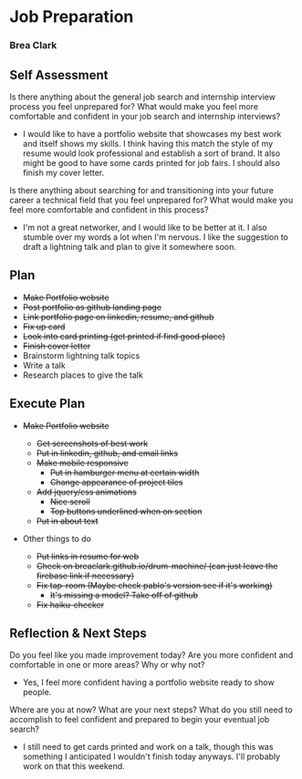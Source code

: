 # Job Preparation

### Brea Clark

## Self Assessment

Is there anything about the general job search and internship interview process you feel unprepared for? What would make you feel more comfortable and confident in your job search and internship interviews?
* I would like to have a portfolio website that showcases my best work and itself shows my skills. I think having this match the style of my resume would look professional and establish a sort of brand. It also might be good to have some cards printed for job fairs. I should also finish my cover letter.

Is there anything about searching for and transitioning into your future career a technical field that you feel unprepared for? What would make you feel more comfortable and confident in this process?
* I'm not a great networker, and I would like to be better at it. I also stumble over my words a lot when I'm nervous. I like the suggestion to draft a lightning talk and plan to give it somewhere soon.

## Plan

* ~~Make Portfolio website~~
* ~~Post portfolio as github landing page~~
* ~~Link portfolio page on linkedin, resume, and github~~
* ~~Fix up card~~
* ~~Look into card printing (get printed if find good place)~~
* ~~Finish cover letter~~
* Brainstorm lightning talk topics
* Write a talk
* Research places to give the talk

## Execute Plan
* ~~Make Portfolio website~~
  * ~~Get screenshots of best work~~
  * ~~Put in linkedin, github, and email links~~
  * ~~Make mobile responsive~~
    * ~~Put in hamburger menu at certain width~~
    * ~~Change appearance of project tiles~~
  * ~~Add jquery/css animations~~
    * ~~Nice scroll~~
    * ~~Top buttons underlined when on section~~
  * ~~Put in about text~~

* Other things to do
  * ~~Put links in resume for web~~
  * ~~Check on breaclark.github.io/drum-machine/ (can just leave the firebase link if necessary)~~
  * ~~Fix tap-room (Maybe check pablo's version see if it's working)~~
    * ~~It's missing a model? Take off of github~~
  * ~~Fix haiku-checker~~

## Reflection & Next Steps

Do you feel like you made improvement today? Are you more confident and comfortable in one or more areas? Why or why not?
* Yes, I feel more confident having a portfolio website ready to show people.

Where are you at now? What are your next steps? What do you still need to accomplish to feel confident and prepared to begin your eventual job search?
* I still need to get cards printed and work on a talk, though this was something I anticipated I wouldn't finish today anyways. I'll probably work on that this weekend.
